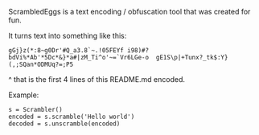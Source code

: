 ScrambledEggs is a text encoding / obfuscation tool that was created
for fun. 

It turns text into something like this:

    gGj}z(*:8~g0Dr'#Q_a3.8`~.!05FEYf i98)#?bdVi%*Ab'*5Dc*&}*a#|zM_Ti^o'~=`Vr6LGe-o	gE1S\p|+Tunx?_tk$:Y}	(,;SQan*ODMUq?=;P5

^ that is the first 4 lines of this README.md encoded.


Example:

    s = Scrambler()
    encoded = s.scramble('Hello world')
    decoded = s.unscramble(encoded)

